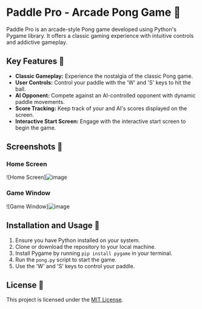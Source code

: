 # Paddle Pro - Arcade Pong Game 🏓

Paddle Pro is an arcade-style Pong game developed using Python's Pygame library. It offers a classic gaming experience with intuitive controls and addictive gameplay.

## Key Features 🌟

- **Classic Gameplay:** Experience the nostalgia of the classic Pong game.
- **User Controls:** Control your paddle with the 'W' and 'S' keys to hit the ball.
- **AI Opponent:** Compete against an AI-controlled opponent with dynamic paddle movements.
- **Score Tracking:** Keep track of your and AI's scores displayed on the screen.
- **Interactive Start Screen:** Engage with the interactive start screen to begin the game.

## Screenshots 📸

### Home Screen
![Home Screen]![image](https://github.com/charvijain12/PaddlePro/assets/97164074/f55be878-09a5-4722-9382-f9e4fe02faee)


### Game Window
![Game Window]![image](https://github.com/charvijain12/PaddlePro/assets/97164074/1b9f9a28-d2c4-4150-b9c9-b3e0abee15ff)


## Installation and Usage 🚀

1. Ensure you have Python installed on your system.
2. Clone or download the repository to your local machine.
3. Install Pygame by running `pip install pygame` in your terminal.
4. Run the `pong.py` script to start the game.
5. Use the 'W' and 'S' keys to control your paddle.

## License 📄

This project is licensed under the [MIT License](LICENSE).

